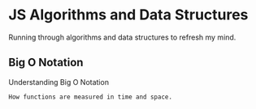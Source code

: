 # JS Algorithms and Data Structures

Running through algorithms and data structures to refresh my mind.

## Big O Notation

Understanding Big O Notation

`How functions are measured in time and space.`